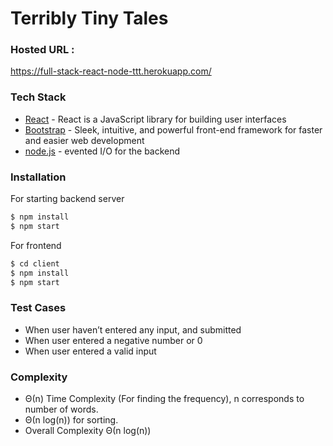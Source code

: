 # Terribly Tiny Tales

### Hosted URL :

https://full-stack-react-node-ttt.herokuapp.com/

### Tech Stack

- [React](https://reactjs.org/) - React is a JavaScript library for building user interfaces
- [Bootstrap](https://getbootstrap.com/) - Sleek, intuitive, and powerful front-end framework for faster and easier web development
- [node.js](https://nodejs.org) - evented I/O for the backend

### Installation

For starting backend server

```sh
$ npm install
$ npm start
```

For frontend

```sh
$ cd client
$ npm install
$ npm start
```

### Test Cases

- When user haven’t entered any input, and submitted
- When user entered a negative number or 0
- When user entered a valid input


### Complexity
 - Θ(n) Time Complexity (For finding the frequency), n corresponds to number of words. 
 - Θ(n log(n)) for sorting.
 - Overall Complexity Θ(n log(n))
